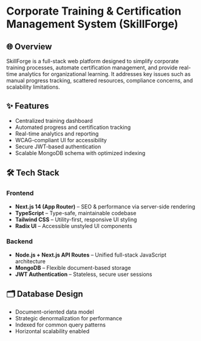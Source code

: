# Corporate Training & Certification Management System (SkillForge)

## 🌐 Overview
SkillForge is a full-stack web platform designed to simplify corporate training processes, automate certification management, and provide real-time analytics for organizational learning. It addresses key issues such as manual progress tracking, scattered resources, compliance concerns, and scalability limitations.

## ✨ Features
- Centralized training dashboard
- Automated progress and certification tracking
- Real-time analytics and reporting
- WCAG-compliant UI for accessibility
- Secure JWT-based authentication
- Scalable MongoDB schema with optimized indexing

## 🛠️ Tech Stack

### Frontend
- **Next.js 14 (App Router)** – SEO & performance via server-side rendering
- **TypeScript** – Type-safe, maintainable codebase
- **Tailwind CSS** – Utility-first, responsive UI styling
- **Radix UI** – Accessible unstyled UI components

### Backend
- **Node.js + Next.js API Routes** – Unified full-stack JavaScript architecture
- **MongoDB** – Flexible document-based storage
- **JWT Authentication** – Stateless, secure user sessions

## 🗂️ Database Design
- Document-oriented data model
- Strategic denormalization for performance
- Indexed for common query patterns
- Horizontal scalability enabled



